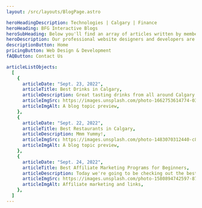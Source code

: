 ```yaml
---
layout: /src/layouts/BlogPage.astro

heroHeadingDescription: Technologies | Calgary | Finance
heroHeading: BFG Interactive Blogs
heroSubHeading: Below you'll find an array of articles written by members of our team - ps. they may be a tinsy bit opinionated!
heroDescription: Our professional website designers and developers are experts in crafting gorgeous, and highly performant websites. In combination with our skilled SEO specialists, BFG Interactive is confident in providing an unparalelled website experience for your visitors, and ultimately, an exceptional value for you.
descriptionButton: Home
pricingButton: Web Design & Development
fAQButton: Contact Us

articleListObjects:
  [
    {
      articleDate: "Sept. 23, 2022",
      articleTitle: Best Drinks in Calgary,
      articleDescription: Great tasting drinks from all around Calgary!,
      articleImgSrc: https://images.unsplash.com/photo-1662753614774-0319b0f10a0f?ixlib=rb-1.2.1&ixid=MnwxMjA3fDB8MHxwaG90by1wYWdlfHx8fGVufDB8fHx8&auto=format&fit=crop&w=687&q=80,
      articleImgAlt: A blog topic preview,
    },
    {
      articleDate: "Sept. 22, 2022",
      articleTitle: Best Restaurants in Calgary,
      articleDescription: Mmm Yummy!,
      articleImgSrc: https://images.unsplash.com/photo-1483070312440-c83f6a799f35?ixlib=rb-1.2.1&ixid=MnwxMjA3fDB8MHxwaG90by1wYWdlfHx8fGVufDB8fHx8&auto=format&fit=crop&w=1170&q=80,
      articleImgAlt: A blog topic preview,
    },
    {
      articleDate: "Sept. 24, 2022",
      articleTitle: Best Affiliate Marketing Programs for Beginners,
      articleDescription: Today we're going to be checking out the best Affiliate Marketing Programs available for beginners like you and I!,
      articleImgSrc: https://images.unsplash.com/photo-1580894742597-87bc8789db3d?ixlib=rb-1.2.1&ixid=MnwxMjA3fDB8MHxwaG90by1wYWdlfHx8fGVufDB8fHx8&auto=format&fit=crop&w=1170&q=80,
      articleImgAlt: Affiliate marketing and links,
    },
  ]
---
```

